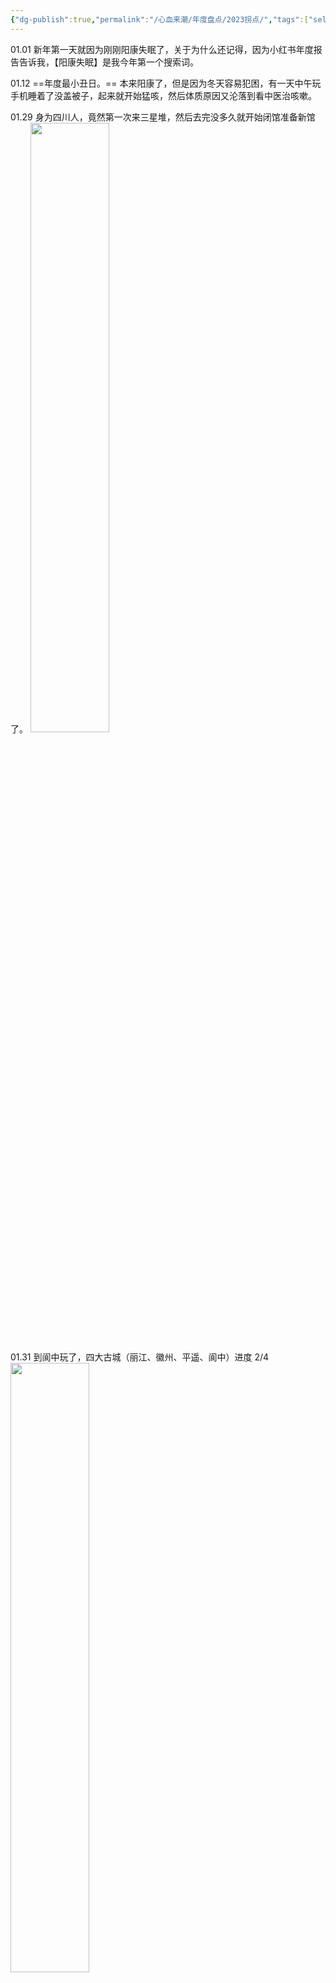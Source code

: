 ```yaml
---
{"dg-publish":true,"permalink":"/心血来潮/年度盘点/2023拐点/","tags":["self👋"],"noteIcon":"1","created":"2023-12-13T23:24:47.962+08:00","updated":"2024-01-03T12:52:05.923+08:00"}
---
```



01.01
新年第一天就因为刚刚阳康失眠了，关于为什么还记得，因为小红书年度报告告诉我，【阳康失眠】是我今年第一个搜索词。

01.12
==年度最小丑日。==
本来阳康了，但是因为冬天容易犯困，有一天中午玩手机睡着了没盖被子，起来就开始猛咳，然后体质原因又沦落到看中医治咳嗽。

01.29
身为四川人，竟然第一次来三星堆，然后去完没多久就开始闭馆准备新馆了。
<img src="https://s2.loli.net/2023/12/21/cs3UIbmEJLrvPBz.jpg" height="50%" width="50%">

01.31
到阆中玩了，四大古城（丽江、徽州、平遥、阆中）进度 2/4
<img src="https://s2.loli.net/2023/12/21/XiyPEtONCBJQaAV.jpg" height="50%" width="50%">

02.13
回南京了，12.14-02.13，正好两个月，但是之前的匆忙返乡仿佛已经是很久远的记忆了。

02.20
考完了本科最后一门考试，甚至是早八。

02.26
在南京，果然不能轻易尝试在四川很好吃的东西。
第一次吃到如此袖珍和没什么配菜的冒烤鸭。
<img src="https://s2.loli.net/2023/12/21/azWPMSbfqC5U7nG.jpg" height="50%" width="50%">

03.01
时隔三年再来五台山先锋书店，还看到了民国试卷。
<img src="https://s2.loli.net/2023/12/21/x9dGuHqaNW2DCj4.jpg" height="50%" width="50%">

03.07
鱼嘴暴走。
<img src="https://s2.loli.net/2023/12/21/kJldFvpZyb7Y3Qj.jpg" height="50%" width="50%">

03.13
==年度最探索日。==
莫愁湖，满园春色关不住。
<img src="https://s2.loli.net/2023/12/21/9QlWgViqPmLbkIS.jpg" height="50%" width="50%">

真的很喜欢一些收集老物件的店铺。
<img src="https://s2.loli.net/2023/12/21/HaIWrTcjld976DN.png" height="50%" width="50%">

03.14
终于赶上一回五点的关门时间，结果鼓楼公园确实只有鼓楼。

03.15
鼓楼人，但是第一次来拉贝故居。
<img src="https://s2.loli.net/2023/12/21/p29dlbGL73sxif8.jpg" height="50%" width="50%">

商业化后的老门东还是比夫子庙的癫狂多了一分市井风味。
<img src="https://s2.loli.net/2023/12/21/6UdgjR2tbw1rFWp.jpg" height="50%" width="50%">

03.18
又来吃半步颠啦。

03.25-03.27
==年度最特种兵日。==
一波三折的大连说走就走旅行，两天行程量堪比一周，见山见海，寻史探物，尝东北菜，撸海鲜宴，唯愿世间再无早班机。
<img src="https://s2.loli.net/2023/12/21/y7ES8XF2oTbWJYv.jpg" height="50%" width="50%">

03.30
毕设摸鱼选手终于开始跑实验了。

04.04
走在校园里，一半地方石楠都在盛放。

04.09
今年第一次来稻满湘。

04.13
长途跋涉探店东北菜，但是没有想象值得。

04.14
发学士服了！
<img src="https://s2.loli.net/2023/12/21/SbYv1PMmu4kchng.jpg" height="50%" width="50%">

04.17
开始借助 obsidian 搭建博客，进入折腾 obsidian 的新阶段。

04.18
毕业照的日子。

04.21
难以理解。
<img src="https://s2.loli.net/2023/12/21/TdCYXk1ZVRmcWnL.jpg" height="50%" width="50%">

04.30
桌游学习和大叔披萨探店。

05.13
种草很久的串串，四种口味的冰粉很新颖！
<img src="https://s2.loli.net/2023/12/21/gBIf1ZoK3AGCtTM.jpg" height="50%" width="50%">

05.19
毕业以前还要完成最后一次形策论文。

05.28
过生日能吃到折耳根还是幸福的，虽然加了薄荷确实有点怪。

05.29
飞来横祸，走在路上被树上掉下来的泥浆 or 鸟粪沾到衣服上。

05.30
==年度最喜剧日。==
答辩五分钟，坐牢大半天。

05.31
在南京，果然不能轻易尝试在四川很好吃的东西 ×2。
陈麻婆豆腐，生动上演橘生淮南则为枳，先不说好吃与否，菜品就少了不少，还有不少显示暂无/已下架。

06.07
别人高考，我们提交最后的学术垃圾。

06.11-06.12
想去海边，又到海边。
可能是江苏十三太保里唯一的山海双全。
<img src="https://s2.loli.net/2023/12/21/9pqhJyeYcfuvVnz.jpg" height="50%" width="50%">

06.16
新院长拨穗。

06.20
==年度日。==
仙林，校毕业典礼，如果今年只能留下一天的话，那必然是这一天。
<img src="https://s2.loli.net/2023/12/21/UglpCAs6PqjxNRT.png" height="50%" width="50%">

06.29
告别陶三 326。
每年的例行搬家，已经逐渐习惯极简，不过当时还不知道甚至住不满一年。
<img src="https://s2.loli.net/2023/12/21/UTigfLAqtNuPKZo.jpg" height="50%" width="50%">

07.01
每次回家都首先去吃的牛蛙火锅。
永远会选择开盲盒新口味。
<img src="https://s2.loli.net/2023/12/21/u3PecAO7B6wWEmI.jpg" height="50%" width="50%">

07.04
毕业旅行，启动。然后首先成为冤种体验了昂贵的长沙磁悬浮。
<img src="https://s2.loli.net/2023/12/21/enxYsidG3TmOz6g.jpg" height="50%" width="50%">

07.05
因为阴差阳错而在张家界暴走几千级台阶，总计 2w5+步数中绝大多数都是台阶。

07.07
==年度最坎坷日。==
格外坎坷的一天，我国历史上也是。

- 在天门山伪装大学生失败，被迫补票……
- 玻璃栈道终于打卡（但大失所望……）
- 在另外一个付费项目由于太老实错失伪装学生省钱的机会，并且后来回想大概率可以成功……
- 连续几百天的微信读书阅读被断了（第二天想起来去看的时候直接如坠冰窟……）
- 嗓子开始疼，后来自我感觉是二阳了……
- 从凤凰高铁站去民宿的时候由于没及时看攻略，破财乘坐磁悬浮，被磁悬浮坑的第二次……
- 住宿只能说由奢入俭难……

07.09
在黄果树人挤人，汛期还和水帘洞遗憾错过。但是贵州折耳根比四川还多，有折耳根的地方就是好地方！

07.10
永远尝新，永远无惧踩雷。
<img src="https://s2.loli.net/2023/12/21/TYOpIu9qSVozlxv.jpg" height="50%" width="50%">

一个盲盒是对大运会的全部支持，并且显然没抽中隐藏款。

07.11
意外在金沙遗址博物馆看到了三星堆展品，原来是因为搞青铜器相关的特展。

07.13
永远没有成都土著会推荐熊猫基地，但是在熊猫基地陪玩排队的永远有成都土著。现在甚至连粉红的刚出生的小熊猫也看不到了。

07.14
准研究牲装备出新，32G 能够极大缓解内存焦虑。

08.06
打卡昆明，二刷云南。
<img src="https://s2.loli.net/2023/12/21/gm2ytCnZliEI1Sw.jpg" height="40%" width="40%">

08.11
体验黑暗日料，遍历破解密室密码，看教育宣传片《孤注一掷》，以及怎么会有人忘了合照都各自散了才线上补一个啊。

08.23
换一个 29 元 203G 的套餐，从此上网自由。

08.26
虽然感觉外貌看上去没什么变化，但还是去重拍了个证件照，总不能研一再用大一的吧。

09.04
返宁，以后离宁实习租房的预演，想家，但也享受一个人独处一室的自由夜晚。

09.17
配好 memos，作为生活记录箱。

09.18
今年第一次走进教室上专业课。

09.19
盲选课题，焉知非福。

09.27
因为首次拿到组里每月的工资而积极奔赴仙林开新生见面会。
实验室内玩游戏的，扣一伯分！

09.28
传统月饼环节，可惜人越来越少了。
![image.png](https://s2.loli.net/2023/12/30/bAHKyfMv62kqVsJ.png)

09.29
嗓子疼，后面狂流了两三天鼻涕，不确定是不是三阳了，反正也不重要。

09.30
久别重逢，畅所欲言，即使娱乐活动是观赏史诗级烂片《前任四》

10.01
本来想躺一天，结果吃完饭回去路上撞见本科舍友和才回南京玩的同学，于是被拉去逛玄武湖，顺便打卡了玄武湖相亲角，发现自己果然还年轻。

10.02
蒸！面杀的乐趣是线上永远无法想象的，不过显然只要牌运到位水平无关。

10.03
马伍旺，评价是不如半步颠，酸甜口辣子鸡震撼。
在南京，果然不能轻易尝试在四川很好吃的东西 ×3。
夜黑风高，混入东大。
<img src="https://s2.loli.net/2023/12/21/AguhnWIEkBXeVSq.png" height="50%" width="50%">

10.05
探店辣当家，果然人越少，菜越容易点多，但尖椒鸡意外还行。

10.06
国庆最后一天在沙县小吃喜提两个 🍗，当时还不知道透支的是十一月的运气。

10.14
打卡浦口校区 PKU！最好看的竟然是门口大门上的黑色校徽，但是为什么金陵学院的牌子还在。
<img src="https://s2.loli.net/2023/12/26/6cgDoGzihx5wfk4.png" height="50%" width="50%">

10.16
统一认证崩溃，账号信息丢失，听离南常，被迫下班。

10.18
怎么有人大学以来年年当副班长摸鱼啊，哦是我啊，那没事了。

10.19
学术水平方差最大的一场会议，竟然碰到嘉宾是本科某课程复现的论文的原作者，anyway，茶歇不错。

10.24
程序员节，语雀送上崩溃礼物。

10.29
在下班高峰骑车几公里来吃烧烤，总体还行，但是建议下次少点韭菜，吃得最累的一集。

11.03
==年度最漫长日。==
早起开了个组会。
下午到仙林打卡东晋帝陵展，看来软院院楼还是沾了点风水在的。
![image.png](https://s2.loli.net/2023/12/26/Szx1HyWaJ5hLQ4w.png)
傍晚回鼓楼的地铁上得知姥姥在两天前就去世了，操劳一生的女人，希望从此可以开心一点，多顾顾自己。
所以出门读书最大的遗憾就是家里有啥事不能立即赶回去，愧疚不少，但无能为力。
夜里得知南哪表白墙停止运营，甚至也没来得及告别，南曼蒂克消亡史正在走向高潮。

11.04
愈发冷清的百团大战，消亡路上的民间组织，和逐渐丧失青春的成年人。

11.07
班级团建，桌游活动，虽一波三折，但终算圆满。

11.12
起了个大早去紫金山刷树，下午把满满当当的药收拾了下拍了个照片炫富，晚上去吃饭的路上就因为走路看手机磕到石头桩子，流血破皮，好像是有点玄学在的。

11.14
和同门吃饭永恒的话题就是八卦，比较重量级的那种。

11.15
换键帽如换新键盘，适应了以后感觉 MDA 高度也不错，打字舒适，反正不是 XDA 美丽废物的高度都好用。

11.17
==年度最黑暗日。==
上午开会讨论课题无果，中午出门骑车，抄近道逆行结果被撞，本年度至暗时刻之一。遵守交通规则！
不过 INTJ 人的潜力总是无限的，最擅长的就是在逆境 PUA 自己，被撞了以后下午还连续完成了午饭+校医院+克服心理阴影骑车去电脑售后+上课+和老板讨论新课题+团组织生活+晚饭+克服心理阴影晚上继续骑车，去医院拍片确认没事。
![image.png](https://s2.loli.net/2023/12/21/JzuwXIEkdsSDAjv.png)

11.19
赶紧搬家，床对着窗子果然水逆，宿舍生活第零天。

11.24
第亿次在互联网确诊为 INTJ。

11.27
因为只有嗓子疼而放松警惕是对甲流最大的不敬。

12.08
享受晚秋最后的晴天，于是果断决定出门瞎逛，但是甲流后遗症：容易疲惫。
<img src="https://s2.loli.net/2023/12/21/BqnPwAeYlDbuZ8f.png" height="50%" width="50%">

12.09-12.10
集体出游日，温泉泡了，饭吃了，牌打了，实验没做，周报没写。

12.12
双十二注销本科工行卡，和本科时代的最后告别。

12.13
南京，从未忘记。
<img src="https://s2.loli.net/2023/12/21/bif5whalNIRODxW.png" height="50%" width="50%">

12.16
汤晓鸥逝世。
代码要写，实验要跑，生活也要过。

12.18
南京初雪。
<img src="https://s2.loli.net/2023/12/21/p8PFVYz2Q91do7J.png" height="50%" width="50%">

去年的 12.18 日发生了不少值得记忆的事情，才恍惚原来又一年了。

12.20
来南师随园吃饭，被免费续杯的饮料彻底击败。当我们在讨论食堂开始定期推陈出新和至少饭菜都是热的了的时候，别人的食堂品种丰富、桌椅舒适，反馈二维码各个桌子上贴的有，甚至价格还略便宜。

12.22
冬至，靠食堂的羊肉汤凑合，豌豆尖是不敢幻想一点了。

12.25
蒸蒸日上的圣诞节礼物。

12.27
开完组会出来碰到来南京玩的本科同学，无巧不成书。

12.28
农历冬月十六，宜吃喝，十五的月亮十六圆。
![image.png](https://s2.loli.net/2023/12/31/JLN1CkxUF5SXpYO.png)

12.31
五个人吃了 118，另外一边三个人吃了 360。

2023 年的编码时间相比 2022 下降了一半有余，呈现了很明显的毕设和开学拿到新课题两段。并且和先前各种编程语言百花齐放不同，2023 年基本只剩下了 Python 一家独大。以及虽然组会是十月以后才多起来的，但是恰好就是星期二开。
2024 希望可以返璞归真，多花点时间在代码上，既然是闰年 🤷‍♂️，就定个 366 小时的小目标吧。
![image.png](https://s2.loli.net/2024/01/02/GKX4fgUIhF5z26j.png)

相比起缺失撕裂的 2020，跌宕起伏的 2021，艰难充实的 2022，2023 很明显被毕业一刀划成了两半。前一半是永远怀念的大学本科生活，好像也是在宣泄过往缺憾的补偿。后一半是从零开始的研究生生活，学校还是同样的学校，老师也是同样的老师，但是心态已经截然不同。毕业成为了 2023 年生活的一个拐点，但与此同时，2023 年很有可能也是这前后几年间生活的一个拐点。即使是回过头来，也很难去判断拐点的正确与否，遑论预知，总之就是，永远保持期待。
2024 同样有很多事情值得期待，那么就以《漫长的季节》的一句台词作结吧：
**“往前看，别回头！”**

---

![2023.png](https://s2.loli.net/2024/01/01/kK6Uimew5QGAtrM.png)
